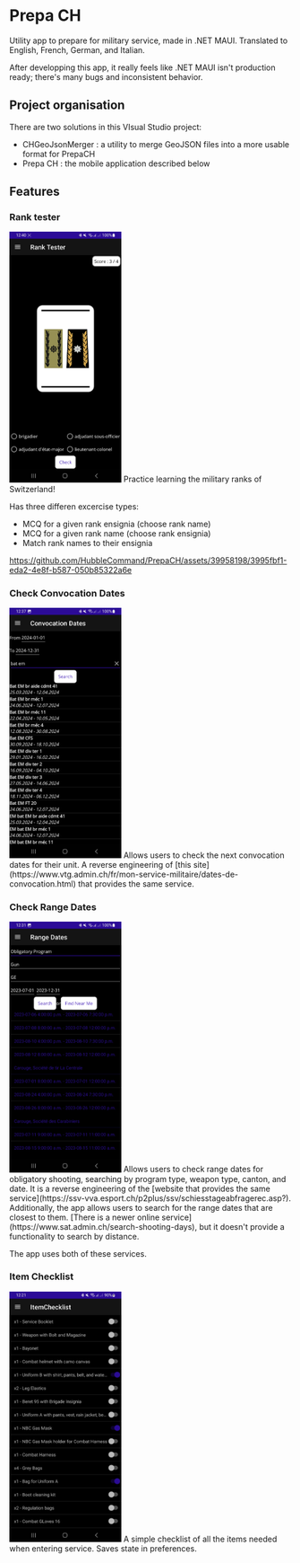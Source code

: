 # Prepa CH

Utility app to prepare for military service, made in .NET MAUI. Translated to English, French, German, and Italian.

After developping this app, it really feels like .NET MAUI isn't production ready; there's many bugs and inconsistent behavior.

## Project organisation
There are two solutions in this VIsual Studio project:
- CHGeoJsonMerger : a utility to merge GeoJSON files into a more usable format for PrepaCH
- Prepa CH : the mobile application described below

## Features
### Rank tester
<img src="/screenshots/rank_tester.jpg" alt="rank tester image" width="200"> 
Practice learning the military ranks of Switzerland!

Has three differen excercise types:
- MCQ for a given rank ensignia (choose rank name)
- MCQ for a given rank name (choose rank ensignia)
- Match rank names to their ensignia


https://github.com/HubbleCommand/PrepaCH/assets/39958198/3995fbf1-eda2-4e8f-b587-050b85322a6e


### Check Convocation Dates
<img src="/screenshots/convocation_dates.jpg" alt="convocation dates image" width="200"> 
Allows users to check the next convocation dates for their unit. A reverse engineering of [this site](https://www.vtg.admin.ch/fr/mon-service-militaire/dates-de-convocation.html) that provides the same service.

### Check Range Dates
<img src="/screenshots/range_dates_4.jpg" alt="range dates image" width="200"> 
Allows users to check range dates for obligatory shooting, searching by program type, weapon type, canton, and date. It is a reverse engineering of the [website that provides the same service](https://ssv-vva.esport.ch/p2plus/ssv/schiesstageabfragerec.asp?). Additionally, the app allows users to search for the range dates that are closest to them. [There is a newer online service](https://www.sat.admin.ch/search-shooting-days), but it doesn't provide a functionality to search by distance.

The app uses both of these services.

### Item Checklist
<img src="/screenshots/item_checklist.jpg" alt="checklist image" width="200"> 
A simple checklist of all the items needed when entering service. Saves state in preferences.
